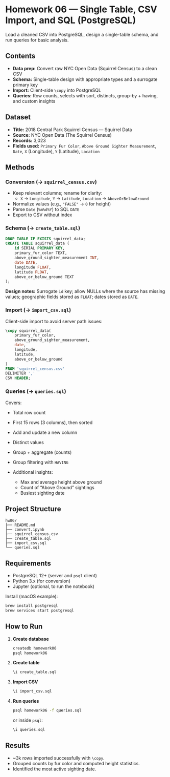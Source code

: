 
# Homework 06 — Single Table, CSV Import, and SQL (PostgreSQL)

Load a cleaned CSV into PostgreSQL, design a single-table schema, and run queries for basic analysis.

## Contents
- **Data prep:** Convert raw NYC Open Data (Squirrel Census) to a clean CSV
- **Schema:** Single-table design with appropriate types and a surrogate primary key
- **Import:** Client-side `\copy` into PostgreSQL
- **Queries:** Row counts, selects with sort, distincts, group-by + having, and custom insights

## Dataset
- **Title:** 2018 Central Park Squirrel Census — Squirrel Data  
- **Source:** NYC Open Data (The Squirrel Census)  
- **Records:** 3,023  
- **Fields used:** `Primary Fur Color`, `Above Ground Sighter Measurement`, `Date`, `X` (Longitude), `Y` (Latitude), `Location`

## Methods
### Conversion (→ `squirrel_census.csv`)
- Keep relevant columns; rename for clarity:
  - `X` → `Longitude`, `Y` → `Latitude`, `Location` → `AboveOrBelowGround`
- Normalize values (e.g., `"FALSE"` → `0` for height)
- Parse `Date` (`%m%d%Y`) to SQL `DATE`
- Export to CSV without index

### Schema (→ `create_table.sql`)
```sql
DROP TABLE IF EXISTS squirrel_data;
CREATE TABLE squirrel_data (
    id SERIAL PRIMARY KEY,
    primary_fur_color TEXT,
    above_ground_sighter_measurement INT,
    date DATE,
    longitude FLOAT,
    latitude FLOAT,
    above_or_below_ground TEXT
);
````

**Design notes:** Surrogate `id` key; allow NULLs where the source has missing values; geographic fields stored as `FLOAT`; dates stored as `DATE`.

### Import (→ `import_csv.sql`)

Client-side import to avoid server path issues:

```sql
\copy squirrel_data(
    primary_fur_color,
    above_ground_sighter_measurement,
    date,
    longitude,
    latitude,
    above_or_below_ground
)
FROM 'squirrel_census.csv'
DELIMITER ','
CSV HEADER;
```

### Queries (→ `queries.sql`)

Covers:

* Total row count
* First 15 rows (3 columns), then sorted
* Add and update a new column
* Distinct values
* Group + aggregate (counts)
* Group filtering with `HAVING`
* Additional insights:

  * Max and average height above ground
  * Count of “Above Ground” sightings
  * Busiest sighting date

## Project Structure

```
hw06/
├── README.md
├── convert.ipynb
├── squirrel_census.csv
├── create_table.sql
├── import_csv.sql
└── queries.sql
```

## Requirements

* PostgreSQL 12+ (server and `psql` client)
* Python 3.x (for conversion)
* Jupyter (optional, to run the notebook)

Install (macOS example):

```bash
brew install postgresql
brew services start postgresql
```

## How to Run

1. **Create database**

   ```bash
   createdb homework06
   psql homework06
   ```
2. **Create table**

   ```sql
   \i create_table.sql
   ```
3. **Import CSV**

   ```sql
   \i import_csv.sql
   ```
4. **Run queries**

   ```bash
   psql homework06 -f queries.sql
   ```

   or inside `psql`:

   ```sql
   \i queries.sql
   ```

## Results

* ~3k rows imported successfully with `\copy`.
* Grouped counts by fur color and computed height statistics.
* Identified the most active sighting date.

```
```
